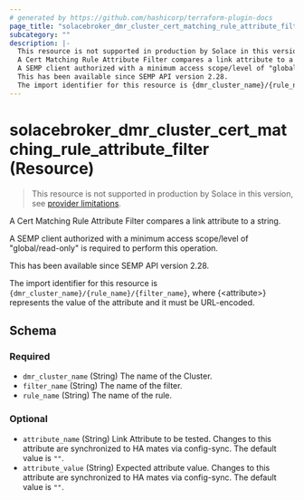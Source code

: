 ```yaml
---
# generated by https://github.com/hashicorp/terraform-plugin-docs
page_title: "solacebroker_dmr_cluster_cert_matching_rule_attribute_filter Resource - solacebroker"
subcategory: ""
description: |-
  This resource is not supported in production by Solace in this version, see provider limitations.
  A Cert Matching Rule Attribute Filter compares a link attribute to a string.
  A SEMP client authorized with a minimum access scope/level of "global/read-only" is required to perform this operation.
  This has been available since SEMP API version 2.28.
  The import identifier for this resource is {dmr_cluster_name}/{rule_name}/{filter_name}, where {&lt;attribute&gt;} represents the value of the attribute and it must be URL-encoded.
---
```


# solacebroker_dmr_cluster_cert_matching_rule_attribute_filter (Resource)

> This resource is not supported in production by Solace in this version, see [provider limitations](https://registry.terraform.io/providers/solaceproducts/solacebrokerappliance/latest/docs#limitations).

A Cert Matching Rule Attribute Filter compares a link attribute to a string.



A SEMP client authorized with a minimum access scope/level of "global/read-only" is required to perform this operation.

This has been available since SEMP API version 2.28.

The import identifier for this resource is `{dmr_cluster_name}/{rule_name}/{filter_name}`, where {&lt;attribute&gt;} represents the value of the attribute and it must be URL-encoded.



<!-- schema generated by tfplugindocs -->
## Schema

### Required

- `dmr_cluster_name` (String) The name of the Cluster.
- `filter_name` (String) The name of the filter.
- `rule_name` (String) The name of the rule.

### Optional

- `attribute_name` (String) Link Attribute to be tested. Changes to this attribute are synchronized to HA mates via config-sync. The default value is `""`.
- `attribute_value` (String) Expected attribute value. Changes to this attribute are synchronized to HA mates via config-sync. The default value is `""`.
